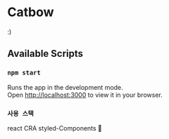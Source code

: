 # Catbow

:)

## Available Scripts


### `npm start`

Runs the app in the development mode.\
Open [http://localhost:3000](http://localhost:3000) to view it in your browser.

### `사용 스택`

react CRA
styled-Components 💅

